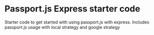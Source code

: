 # Passport.js Express starter code

Starter code to get started with using passport.js with express. Includes passport.js
usage with local strategy and google strategy